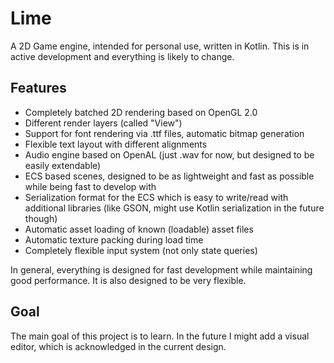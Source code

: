 # Lime

A 2D Game engine, intended for personal use, written in Kotlin.
This is in active development and everything is likely to change. 

## Features
* Completely batched 2D rendering based on OpenGL 2.0
* Different render layers (called "View")
* Support for font rendering via .ttf files, automatic bitmap generation
* Flexible text layout with different alignments
* Audio engine based on OpenAL (just .wav for now, but designed to be easily extendable)
* ECS based scenes, designed to be as lightweight and fast as possible while being fast to develop with
* Serialization format for the ECS which is easy to write/read with additional libraries (like GSON, might use Kotlin serialization in the future though) 
* Automatic asset loading of known (loadable) asset files
* Automatic texture packing during load time
* Completely flexible input system (not only state queries)

In general, everything is designed for fast development while maintaining good performance. 
It is also designed to be very flexible.

## Goal
The main goal of this project is to learn. In the future I might add a visual editor, which is acknowledged in the current design.


